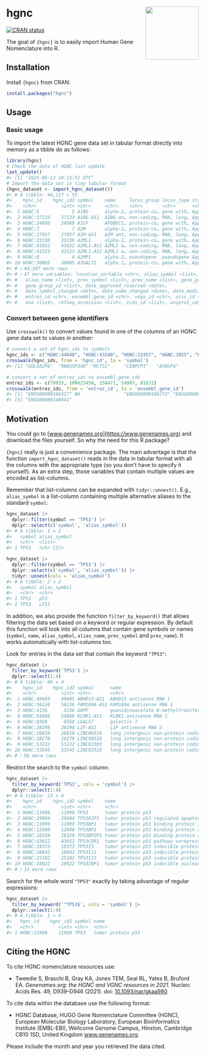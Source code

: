 
<!-- README.md is generated from README.Rmd. Please edit that file -->

# hgnc <img src='man/figures/logo.svg' align="right" height="139" />

<!-- badges: start -->

[![CRAN
status](https://www.r-pkg.org/badges/version/hgnc)](https://CRAN.R-project.org/package=hgnc)
<!-- badges: end -->

The goal of `{hgnc}` is to easily import Human Gene Nomenclature into R.

## Installation

Install `{hgnc}` from CRAN:

``` r
install.packages("hgnc")
```

## Usage

### Basic usage

To import the latest HGNC gene data set in tabular format directly into
memory as a tibble do as follows:

``` r
library(hgnc)
# Check the date of HGNC last update
last_update()
#> [1] "2025-06-13 10:15:52 UTC"
# Import the data set in tidy tabular format
(hgnc_dataset <- import_hgnc_dataset())
#> # A tibble: 44,117 × 55
#>    hgnc_id    hgnc_id2 symbol    name     locus_group locus_type status location
#>    <chr>         <int> <chr>     <chr>    <chr>       <chr>      <chr>  <chr>   
#>  1 HGNC:5            5 A1BG      alpha-1… protein-co… gene with… Appro… 19q13.43
#>  2 HGNC:37133    37133 A1BG-AS1  A1BG an… non-coding… RNA, long… Appro… 19q13.43
#>  3 HGNC:24086    24086 A1CF      APOBEC1… protein-co… gene with… Appro… 10q11.23
#>  4 HGNC:7            7 A2M       alpha-2… protein-co… gene with… Appro… 12p13.31
#>  5 HGNC:27057    27057 A2M-AS1   A2M ant… non-coding… RNA, long… Appro… 12p13.31
#>  6 HGNC:23336    23336 A2ML1     alpha-2… protein-co… gene with… Appro… 12p13.31
#>  7 HGNC:41022    41022 A2ML1-AS1 A2ML1 a… non-coding… RNA, long… Appro… 12p13.31
#>  8 HGNC:41523    41523 A2ML1-AS2 A2ML1 a… non-coding… RNA, long… Appro… 12p13.31
#>  9 HGNC:8            8 A2MP1     alpha-2… pseudogene  pseudogene Appro… 12p13.31
#> 10 HGNC:30005    30005 A3GALT2   alpha 1… protein-co… gene with… Appro… 1p35.1  
#> # ℹ 44,107 more rows
#> # ℹ 47 more variables: location_sortable <chr>, alias_symbol <list>,
#> #   alias_name <list>, prev_symbol <list>, prev_name <list>, gene_group <list>,
#> #   gene_group_id <list>, date_approved_reserved <date>,
#> #   date_symbol_changed <date>, date_name_changed <date>, date_modified <date>,
#> #   entrez_id <chr>, ensembl_gene_id <chr>, vega_id <chr>, ucsc_id <chr>,
#> #   ena <list>, refseq_accession <list>, ccds_id <list>, uniprot_ids <list>, …
```

### Convert between gene identifiers

Use `crosswalk()` to convert values found in one of the columns of an
HGNC gene data set to values in another:

``` r
# convert a set of hgnc_ids to symbols
hgnc_ids <- c("HGNC:44948", "HGNC:43240", "HGNC:23357", "HGNC:1855", "HGNC:39400")
crosswalk(hgnc_ids, from = 'hgnc_id', to = 'symbol')
#> [1] "GOLGA2P6"  "RNA5SP340" "MCTS1"     "CENPCP1"   "ASNSP4"

# convert a set of entrez_ids to ensembl_gene_ids
entrez_ids <- c(79933, 109623458, 158471, 54987, 81631)
crosswalk(entrez_ids, from = 'entrez_id', to = 'ensembl_gene_id')
#> [1] "ENSG00000166317" NA                "ENSG00000106772" "ENSG00000162384"
#> [5] "ENSG00000140941"
```

## Motivation

You could go to [www.genenames.org](https://www.genenames.org) and
download the files yourself. So why the need for this R package?

`{hgnc}` really is just a convenience package. The main advantage is
that the function `import_hgnc_dataset()` reads in the data in tabular
format with all the columns with the appropriate type (so you don’t have
to specify it yourself). As an extra step, those variables that contain
multiple values are encoded as list-columns.

Remember that list-columns can be expanded with `tidyr::unnest()`. E.g.,
`alias_symbol` is a list-column containing multiple alternative aliases
to the standard `symbol`:

``` r
hgnc_dataset |>
  dplyr::filter(symbol == 'TP53') |>
  dplyr::select(c('symbol', 'alias_symbol'))
#> # A tibble: 1 × 2
#>   symbol alias_symbol
#>   <chr>  <list>      
#> 1 TP53   <chr [2]>

hgnc_dataset |>
  dplyr::filter(symbol == 'TP53') |>
  dplyr::select(c('symbol', 'alias_symbol')) |>
  tidyr::unnest(cols = 'alias_symbol')
#> # A tibble: 2 × 2
#>   symbol alias_symbol
#>   <chr>  <chr>       
#> 1 TP53   p53         
#> 2 TP53   LFS1
```

In addition, we also provide the function `filter_by_keyword()` that
allows filtering the data set based on a keyword or regular expression.
By default this function will look into all columns that contain gene
symbols or names (`symbol`, `name`, `alias_symbol`, `alias_name`,
`prev_symbol` and `prev_name`). It works automatically with list-columns
too.

Look for entries in the data set that contain the keyword `"TP53"`:

``` r
hgnc_dataset |>
  filter_by_keyword('TP53') |>
  dplyr::select(1:4)
#> # A tibble: 66 × 4
#>    hgnc_id    hgnc_id2 symbol      name                                       
#>    <chr>         <int> <chr>       <chr>                                      
#>  1 HGNC:49685    49685 ABHD15-AS1  ABHD15 antisense RNA 1                     
#>  2 HGNC:56226    56226 FAM169A-AS1 FAM169A antisense RNA 1                    
#>  3 HGNC:4136      4136 GAMT        guanidinoacetate N-methyltransferase       
#>  4 HGNC:54868    54868 KLRK1-AS1   KLRK1 antisense RNA 1                      
#>  5 HGNC:6568      6568 LGALS7      galectin 7                                 
#>  6 HGNC:28298    28298 LIF-AS2     LIF antisense RNA 2                        
#>  7 HGNC:26628    26628 LINC00324   long intergenic non-protein coding RNA 324 
#>  8 HGNC:28278    28278 LINC00526   long intergenic non-protein coding RNA 526 
#>  9 HGNC:53222    53222 LINC02303   long intergenic non-protein coding RNA 2303
#> 10 HGNC:53545    53545 LINC02525   long intergenic non-protein coding RNA 2525
#> # ℹ 56 more rows
```

Restrict the search to the `symbol` column:

``` r
hgnc_dataset |>
  filter_by_keyword('TP53', cols = 'symbol') |>
  dplyr::select(1:4)
#> # A tibble: 23 × 4
#>    hgnc_id    hgnc_id2 symbol    name                                           
#>    <chr>         <int> <chr>     <chr>                                          
#>  1 HGNC:11998    11998 TP53      tumor protein p53                              
#>  2 HGNC:29984    29984 TP53AIP1  tumor protein p53 regulated apoptosis inducing…
#>  3 HGNC:11999    11999 TP53BP1   tumor protein p53 binding protein 1            
#>  4 HGNC:12000    12000 TP53BP2   tumor protein p53 binding protein 2            
#>  5 HGNC:16328    16328 TP53BP2P1 tumor protein p53 binding protein 2 pseudogene…
#>  6 HGNC:43652    43652 TP53COR1  tumor protein p53 pathway corepressor 1        
#>  7 HGNC:19373    19373 TP53I3    tumor protein p53 inducible protein 3          
#>  8 HGNC:16842    16842 TP53I11   tumor protein p53 inducible protein 11         
#>  9 HGNC:25102    25102 TP53I13   tumor protein p53 inducible protein 13         
#> 10 HGNC:18022    18022 TP53INP1  tumor protein p53 inducible nuclear protein 1  
#> # ℹ 13 more rows
```

Search for the whole word `"TP53"` exactly by taking advantage of
regular expressions:

``` r
hgnc_dataset |>
  filter_by_keyword('^TP53$', cols = 'symbol') |>
  dplyr::select(1:4)
#> # A tibble: 1 × 4
#>   hgnc_id    hgnc_id2 symbol name             
#>   <chr>         <int> <chr>  <chr>            
#> 1 HGNC:11998    11998 TP53   tumor protein p53
```

## Citing the HGNC

To cite HGNC nomenclature resources use:

- Tweedie S, Braschi B, Gray KA, Jones TEM, Seal RL, Yates B, Bruford
  EA. *Genenames.org: the HGNC and VGNC resources in 2021.* Nucleic
  Acids Res. 49, D939–D946 (2021). doi:
  [10.1093/nar/gkaa980](https://doi.org/10.1093/nar/gkaa980)

To cite data within the database use the following format:

- HGNC Database, HUGO Gene Nomenclature Committee (HGNC), European
  Molecular Biology Laboratory, European Bioinformatics Institute
  (EMBL-EBI), Wellcome Genome Campus, Hinxton, Cambridge CB10 1SD,
  United Kingdom www.genenames.org.

Please include the month and year you retrieved the data cited.
